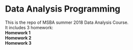 # Data Analysis Programming
This is the repo of MSBA summer 2018 Data Analysis Course.<br>
It includes 3 homework:<br>
**Homework 1**<br>
**Homework 2**<br>
**Homework 3**<br>
